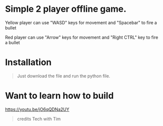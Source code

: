 # Simple 2 player offline game.

Yellow player can use "WASD" keys for movement and "Spacebar" to fire a bullet

Red player can use "Arrow" keys for movement and "Right CTRL" key to fire a bullet

# Installation

> Just download the file and run the python file.

# Want to learn how to build

https://youtu.be/jO6qQDNa2UY

> credits Tech with Tim
